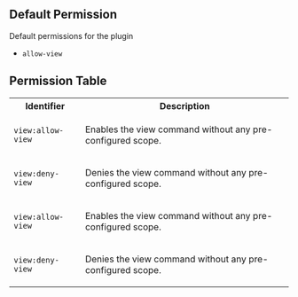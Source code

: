 ## Default Permission

Default permissions for the plugin

- `allow-view`

## Permission Table

<table>
<tr>
<th>Identifier</th>
<th>Description</th>
</tr>


<tr>
<td>

`view:allow-view`

</td>
<td>

Enables the view command without any pre-configured scope.

</td>
</tr>

<tr>
<td>

`view:deny-view`

</td>
<td>

Denies the view command without any pre-configured scope.

</td>
</tr>

<tr>
<td>

`view:allow-view`

</td>
<td>

Enables the view command without any pre-configured scope.

</td>
</tr>

<tr>
<td>

`view:deny-view`

</td>
<td>

Denies the view command without any pre-configured scope.

</td>
</tr>
</table>
